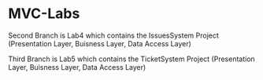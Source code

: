 # MVC-Labs
Second Branch is Lab4 which contains the IssuesSystem Project (Presentation Layer, Buisness Layer, Data Access Layer)


Third Branch is Lab5 which contains the TicketSystem Project (Presentation Layer, Buisness Layer, Data Access Layer)
